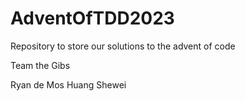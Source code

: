 # AdventOfTDD2023
Repository to store our solutions to the advent of code

Team the Gibs

Ryan de Mos
Huang Shewei
